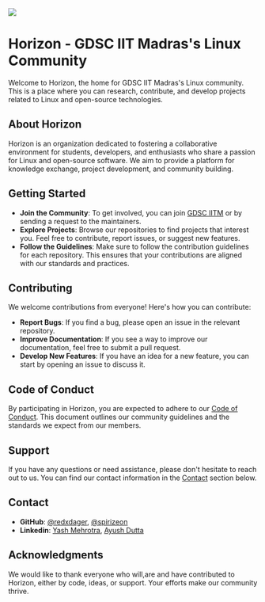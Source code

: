 <img align="center" src="https://res.cloudinary.com/startup-grind/image/fetch/c_scale,w_2560/c_crop,h_650,w_2560,y_0.0_mul_h_sub_0.0_mul_650/c_crop,h_650,w_2560/c_fill,dpr_2.0,f_auto,g_center,q_auto:good/https://res.cloudinary.com/startup-grind/image/upload/c_fill%2Cdpr_2.0%2Cf_auto%2Cg_center%2Cq_auto:good/v1/gcs/platform-data-dsc/chapter_banners/Add%2520a%2520subheading.png"/>

# Horizon - GDSC IIT Madras's Linux Community

Welcome to Horizon, the home for GDSC IIT Madras's Linux community. This is a place where you can research, contribute, and develop projects related to Linux and open-source technologies.

## About Horizon

Horizon is an organization dedicated to fostering a collaborative environment for students, developers, and enthusiasts who share a passion for Linux and open-source software. We aim to provide a platform for knowledge exchange, project development, and community building.

## Getting Started

- **Join the Community**: To get involved, you can join [GDSC IITM](https://gdsc.community.dev/indian-institute-of-technology-iit-chennai/) or by sending a request to the maintainers.
- **Explore Projects**: Browse our repositories to find projects that interest you. Feel free to contribute, report issues, or suggest new features.
- **Follow the Guidelines**: Make sure to follow the contribution guidelines for each repository. This ensures that your contributions are aligned with our standards and practices.

## Contributing

We welcome contributions from everyone! Here's how you can contribute:

- **Report Bugs**: If you find a bug, please open an issue in the relevant repository.
- **Improve Documentation**: If you see a way to improve our documentation, feel free to submit a pull request.
- **Develop New Features**: If you have an idea for a new feature, you can start by opening an issue to discuss it.

## Code of Conduct

By participating in Horizon, you are expected to adhere to our [Code of Conduct](./CODE_OF_CONDUCT.md). This document outlines our community guidelines and the standards we expect from our members.

## Support

If you have any questions or need assistance, please don't hesitate to reach out to us. You can find our contact information in the [Contact](#contact) section below.

## Contact
- **GitHub**: [@redxdager](https://github.com/redxdager), [@spirizeon](https://github.com/spirizeon)
- **Linkedin**: [Yash Mehrotra](https://www.linkedin.com/in/yash-mehrotraiit/), [Ayush Dutta](https://www.linkedin.com/in/ayushduttasrmap/)

## Acknowledgments

We would like to thank everyone who will,are and have contributed to Horizon, either by code, ideas, or support. Your efforts make our community thrive.

